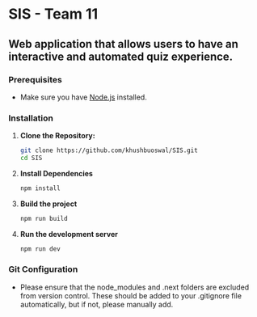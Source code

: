 # SIS - Team 11

## Web application that allows users to have an interactive and automated quiz experience.

### Prerequisites

- Make sure you have [Node.js](https://nodejs.org/) installed.

### Installation

1. **Clone the Repository:**

   ```bash
   git clone https://github.com/khushbuoswal/SIS.git
   cd SIS

   ```

2. **Install Dependencies**

   ```bash
   npm install

   ```

3. **Build the project**

   ```bash
   npm run build

   ```

4. **Run the development server**

   ```bash
   npm run dev
   ```

### Git Configuration

- Please ensure that the node_modules and .next folders are excluded from version control. These should be added to your .gitignore file automatically, but if not, please manually add.
